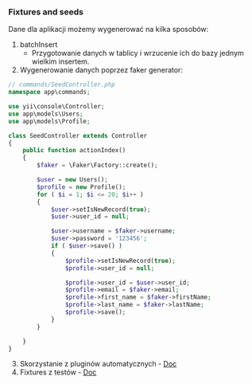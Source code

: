 ### Fixtures and seeds
Dane dla aplikacji możemy wygenerować na kilka sposobów:

1. batchInsert
    - Przygotowanie danych w tablicy i wrzucenie ich do bazy jednym wielkim insertem.
2. Wygenerowanie danych poprzez faker generator:

```php 
// commands/SeedController.php
namespace app\commands;

use yii\console\Controller;
use app\models\Users;
use app\models\Profile;

class SeedController extends Controller
{
    public function actionIndex()
    {
        $faker = \Faker\Factory::create();

        $user = new Users();
        $profile = new Profile();
        for ( $i = 1; $i <= 20; $i++ )
        {
            $user->setIsNewRecord(true);
            $user->user_id = null;

            $user->username = $faker->username;
            $user->password = '123456';
            if ( $user->save() )
            {
                $profile->setIsNewRecord(true);
                $profile->user_id = null;

                $profile->user_id = $user->user_id;
                $profile->email = $faker->email;
                $profile->first_name = $faker->firstName;
                $profile->last_name = $faker->lastName;
                $profile->save();
            }
        }

    }
}
```

3. Skorzystanie z pluginów automatycznych - [Doc](https://www.yiiframework.com/extension/yii2-db-seeder)
4. Fixtures z testów - [Doc](https://www.yiiframework.com/doc/guide/2.0/pl/test-fixtures)